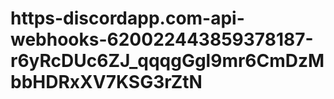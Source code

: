 # https-discordapp.com-api-webhooks-620022443859378187-r6yRcDUc6ZJ_qqqgGgl9mr6CmDzMbbHDRxXV7KSG3rZtN